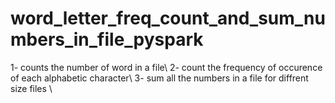 # word_letter_freq_count_and_sum_numbers_in_file_pyspark
1- counts the number of word in a file\\
2- count the frequency of occurence of each alphabetic character\\
3- sum all the numbers in a file for diffrent size files \\
